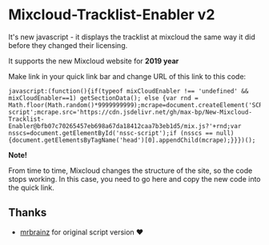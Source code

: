 # Mixcloud-Tracklist-Enabler v2
It's new javascript - it displays the tracklist at mixcloud the same way it did before they changed their licensing. 

It supports the new Mixcloud website for **2019 year**

Make link in your quick link bar and change URL of this link to this code:
```
javascript:(function(){if(typeof mixCloudEnabler !== 'undefined' && mixCloudEnabler==1) getSectionData(); else {var rnd = Math.floor(Math.random()*9999999999);mcrape=document.createElement('SCRIPT');mcrape.type='text/javascript';mcrape.id='nssc-script';mcrape.src='https://cdn.jsdelivr.net/gh/max-bp/New-Mixcloud-Tracklist-Enabler@bfb07c70265457eb698a67da18412caa7b3eb1d5/mix.js?'+rnd;var nsscs=document.getElementById('nssc-script');if (nsscs == null){document.getElementsByTagName('head')[0].appendChild(mcrape);}}})();
```

**Note!**

From time to time, Mixcloud changes the structure of the site, so the code stops working. In this case, you need to go here and copy the new code into the quick link.

## Thanks
 - [mrbrainz](https://github.com/mrbrainz) for original script version :heart:
